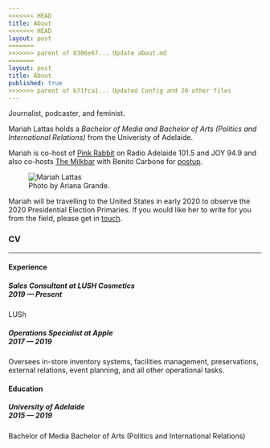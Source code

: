 ```yaml
---
<<<<<<< HEAD
title: About
<<<<<<< HEAD
layout: post
=======
>>>>>>> parent of 8306e67... Update about.md
=======
layout: post
title: About
published: true
>>>>>>> parent of b71fca1... Updated Config and 20 other files
---
```


Journalist, podcaster, and feminist.

Mariah Lattas holds a *Bachelor of Media and Bachelor of Arts (Politics and International Relations)* from the Univeristy of Adelaide.

Mariah is  co-host of [Pink Rabbit](http://radioadelaide.org.au/program/pink-rabbit/) on Radio Adelaide 101.5 and JOY 94.9 and also co-hosts [The Milkbar](https://podcasts.apple.com/au/podcast/the-milkbar/id1478059008) with Benito Carbone for [postup](http://postup.com.au).

<figure>
  <img alt="Mariah Lattas" src="https://www.toyotacenter.com/assets/img/ariana-grande-sweetner-Slide-4fdf654a13.jpg" />
  <figcaption>
    Photo by Ariana Grande.
  </figcaption>
</figure>

Mariah will be travelling to the United States in early 2020 to observe the 2020 Presidential Election Primaries. If you would like her to write for you from the field, please get in [touch](mailto:mariahlattas1@gmail.com).

### CV
<hr>

<div style="text-align: left;">

#### Experience
##### Sales Consultant at LUSH Cosmetics <br> 2019 — Present
LUSh

##### Operations Specialist at Apple <br> 2017 — 2019
Oversees in-store inventory systems, facilities management, preservations, external relations, event planning, and all other operational tasks.

#### Education

##### University of Adelaide <br> 2015 — 2019
Bachelor of Media
Bachelor of Arts (Politics and International Relations)

</div>